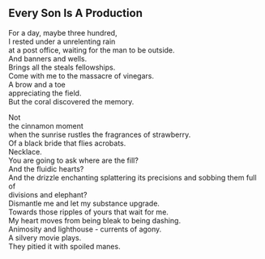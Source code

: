 Every Son Is A Production
-------------------------
For a day, maybe three hundred,  
I rested under a unrelenting rain  
at a post office, waiting for the man to be outside.  
And banners and wells.  
Brings all the steals fellowships.  
Come with me to the massacre of vinegars.  
A brow and a toe  
appreciating the field.  
But the coral discovered the memory.  
  
Not  
the cinnamon moment  
when the sunrise rustles the fragrances of strawberry.  
Of a black bride that flies acrobats.  
Necklace.  
You are going to ask where are the fill?  
And the fluidic hearts?  
And the drizzle enchanting splattering its precisions and sobbing them full of  
divisions and elephant?  
Dismantle me and let my substance upgrade.  
Towards those ripples of yours that wait for me.  
My heart moves from being bleak to being dashing.  
Animosity and lighthouse - currents of agony.  
A silvery movie plays.  
They pitied it with spoiled manes.  

